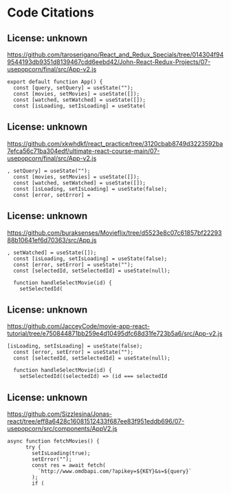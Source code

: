 # Code Citations

## License: unknown

https://github.com/taroserigano/React_and_Redux_Specials/tree/014304f949544193db9351d8139467cdd6eebd42/John-React-Redux-Projects/07-usepopcorn/final/src/App-v2.js

```
export default function App() {
  const [query, setQuery] = useState("");
  const [movies, setMovies] = useState([]);
  const [watched, setWatched] = useState([]);
  const [isLoading, setIsLoading] = useState(
```

## License: unknown

https://github.com/xkwhdkf/react_practice/tree/3120cbab8749d3223592ba7efca56c71ba304edf/ultimate-react-course-main/07-usepopcorn/final/src/App-v2.js

```
, setQuery] = useState("");
  const [movies, setMovies] = useState([]);
  const [watched, setWatched] = useState([]);
  const [isLoading, setIsLoading] = useState(false);
  const [error, setError] =
```

## License: unknown

https://github.com/buraksenses/Movieflix/tree/d5523e8c07c61857bf2229388b10641ef6d70363/src/App.js

```
, setWatched] = useState([]);
  const [isLoading, setIsLoading] = useState(false);
  const [error, setError] = useState("");
  const [selectedId, setSelectedId] = useState(null);

  function handleSelectMovie(id) {
    setSelectedId(
```

## License: unknown

https://github.com/JacceyCode/movie-app-react-tutorial/tree/e750844871bb259e4d10495dfc68d31fe723b5a6/src/App-v2.js

```
[isLoading, setIsLoading] = useState(false);
  const [error, setError] = useState("");
  const [selectedId, setSelectedId] = useState(null);

  function handleSelectMovie(id) {
    setSelectedId((selectedId) => (id === selectedId
```

## License: unknown

https://github.com/Sizzlesina/Jonas-react/tree/eff8a6428c16081512433f687ee83f951eddb696/07-usepopcorn/src/components/AppV2.js

```
async function fetchMovies() {
      try {
        setIsLoading(true);
        setError("");
        const res = await fetch(
          `http://www.omdbapi.com/?apikey=${KEY}&s=${query}`
        );
        if (
```
